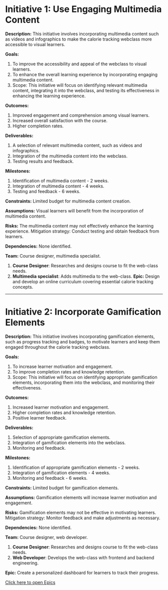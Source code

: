 # **Initiative 1: Use Engaging Multimedia Content**

**Description:** This initiative involves incorporating multimedia content such as videos and infographics to make the calorie tracking webclass more accessible to visual learners.

**Goals:**

1. To improve the accessibility and appeal of the webclass to visual learners.
2. To enhance the overall learning experience by incorporating engaging multimedia content.
3. Scope: This initiative will focus on identifying relevant multimedia content, integrating it into the webclass, and testing its effectiveness in enhancing the learning experience.

**Outcomes:**

1. Improved engagement and comprehension among visual learners.
2. Increased overall satisfaction with the course.
3. Higher completion rates.

**Deliverables:**

1. A selection of relevant multimedia content, such as videos and infographics.
2. Integration of the multimedia content into the webclass.
3. Testing results and feedback.


**Milestones:**

1. Identification of multimedia content - 2 weeks.
2. Integration of multimedia content - 4 weeks.
3. Testing and feedback - 6 weeks.

**Constraints:** Limited budget for multimedia content creation.

**Assumptions:** Visual learners will benefit from the incorporation of multimedia content.

**Risks:** The multimedia content may not effectively enhance the learning experience. Mitigation strategy: Conduct testing and obtain feedback from learners.

**Dependencies:** None identified.

**Team:** Course designer, multimedia specialist.

1. **Course Designer**: Researches and designs course to fit the web-class needs.
2. **Multimedia specialist**: Adds multimedia to the web-class.
**Epic:**
Design and develop an online curriculum covering essential calorie tracking concepts.

---

# Initiative 2: Incorporate Gamification Elements

**Description:** This initiative involves incorporating gamification elements, such as progress tracking and badges, to motivate learners and keep them engaged throughout the calorie tracking webclass.

**Goals:**

1. To increase learner motivation and engagement.
2. To improve completion rates and knowledge retention.
3. Scope: This initiative will focus on identifying appropriate gamification elements, incorporating them into the webclass, and monitoring their effectiveness.

**Outcomes:**

1. Increased learner motivation and engagement.
2. Higher completion rates and knowledge retention.
3. Positive learner feedback.

**Deliverables:**

1. Selection of appropriate gamification elements.
2. Integration of gamification elements into the webclass.
3. Monitoring and feedback.

**Milestones:**

1. Identification of appropriate gamification elements - 2 weeks.
2. Integration of gamification elements - 4 weeks.
3. Monitoring and feedback - 6 weeks.

**Constraints:** Limited budget for gamification elements.

**Assumptions:** Gamification elements will increase learner motivation and engagement.

**Risks:** Gamification elements may not be effective in motivating learners. Mitigation strategy: Monitor feedback and make adjustments as necessary.

**Dependencies:** None identified.

**Team:** Course designer, web developer.

1. **Course Designer**: Researches and designs course to fit the web-class needs.
2. **Web Developer**: Develops the web-class with frontend and backend engineering. 

**Epic:**
Create a personalized dashboard for learners to track their progress.

[Click here to open Epics](documentation/templates/theme/initiatives/epics/epic_template.md)
